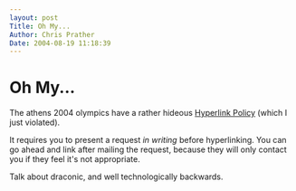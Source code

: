 ```yaml
---
layout: post
Title: Oh My...  
Author: Chris Prather
Date: 2004-08-19 11:18:39
---
```


# Oh My...
The athens 2004 olympics have a rather hideous <a title="Hyperlink Policy" href="http://www.athens2004.com/athens2004/page/legacy?lang=en&cid=dd7e01e3ac979f00VgnVCMServer28130b0aRCRD">Hyperlink Policy</a> (which I just violated). 

It requires you to present a request *in writing* before hyperlinking. You can go ahead and link after mailing the request, because they will only contact you if they feel it's not appropriate.

Talk about draconic, and well technologically backwards.


